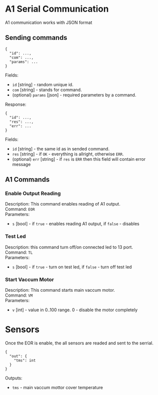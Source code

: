 # A1 Serial Communication
A1 communication works with JSON format

## Sending commands
```
{
  "id": ...,
  "com": ...,
  "params": ...
}
```
Fields:
* `id` [string] - random unique id.
* `com` [string] - stands for command.
* (optional) `params` [json] - required parameters by a command.

Response:
```
{
  "id": ...,
  "res": ...,
  "err": ...
}
```
Fields:
* `id` [string] - the same id as in sended command.
* `res` [string] - if `OK` - everything is allright, otherwise `ERR`.
* (optional) `err` [string] - if `res` is `ERR` then this field will contain error message

## A1 Commands
### Enable Output Reading
Description: This command enables reading of A1 output.</br>
Command: `EOR`</br>
Parameters:
  * `s` [bool] - if `true` - enables reading A1 output, if `false` - disables


### Test Led
Description: this command turn off/on connected led to 13 port.</br>
Command: `TL`</br>
Parameters:
  * `s` [bool] - if `true` - turn on test led, if `false` - turn off test led

### Start Vaccum Motor
Description: This command starts main vaccum motor.</br>
Command: `VM`</br>
Parameters:
  * `v` [int] - value in 0..100 range. 0 - disable the motor completely 

# Sensors
Once the EOR is enable, the all sensors are readed and sent to the serrial. 
```
{
  "out": {
    "tms": int
  }
}
```

Outputs:
* `tms` - main vaccum mottor cover temperature

